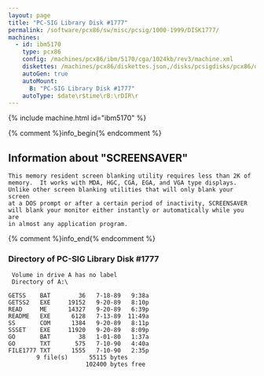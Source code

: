 ```yaml
---
layout: page
title: "PC-SIG Library Disk #1777"
permalink: /software/pcx86/sw/misc/pcsig/1000-1999/DISK1777/
machines:
  - id: ibm5170
    type: pcx86
    config: /machines/pcx86/ibm/5170/cga/1024kb/rev3/machine.xml
    diskettes: /machines/pcx86/diskettes.json,/disks/pcsigdisks/pcx86/diskettes.json
    autoGen: true
    autoMount:
      B: "PC-SIG Library Disk #1777"
    autoType: $date\r$time\rB:\rDIR\r
---
```


{% include machine.html id="ibm5170" %}

{% comment %}info_begin{% endcomment %}

## Information about "SCREENSAVER"

    This memory resident screen blanking utility requires less than 2K of
    memory.  It works with MDA, HGC, CGA, EGA, and VGA type displays.
    Unlike other screen blanking utilities that will only blank your screen
    at a DOS prompt or after a certain period of inactivity, SCREENSAVER
    will blank your monitor either instantly or automatically while you are
    in almost any application program.
{% comment %}info_end{% endcomment %}


### Directory of PC-SIG Library Disk #1777

     Volume in drive A has no label
     Directory of A:\

    GETSS    BAT        36   7-18-89   9:38a
    GETSS2   EXE     19152   9-20-89   8:10p
    READ     ME      14327   9-20-89   6:39p
    README   EXE      6128   7-13-89  11:49a
    SS       COM      1384   9-20-89   8:11p
    SSSET    EXE     11920   9-20-89   8:09p
    GO       BAT        38   1-01-80   1:37a
    GO       TXT       575   7-10-90   4:40a
    FILE1777 TXT      1555   7-10-90   2:35p
            9 file(s)      55115 bytes
                          102400 bytes free

